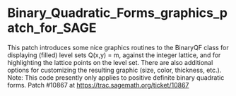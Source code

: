 # Binary_Quadratic_Forms_graphics_patch_for_SAGE
This patch introduces some nice graphics routines to the BinaryQF class for displaying (filled) level sets Q(x,y) = m, against the integer lattice, and for highlighting the lattice points on the level set. There are also additional options for customizing the resulting graphic (size, color, thickness, etc.).  Note: This code presently only applies to positive definite binary quadratic forms.  Patch #10867 at https://trac.sagemath.org/ticket/10867
